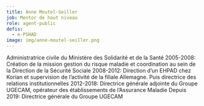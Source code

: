 ```yaml
---
title: Anne Moutel-Seiller
job: Mentor de haut niveau
role: agent-public
defis: 
  - e-PSHAD
image: img/anne-moutel-seiller.png
---
```

Administratrice civile du Ministère des Solidarité et de la Santé 2005-2008: Création de la mission gestion du risque maladie et coordination au sein de la Direction de la Sécurité Sociale 2008-2012: Direction d’un EHPAD chez Korian et supervision de l’activité de la filiale Allemagne. Puis directrice des relations institutionnelles 2012-2018: Directrice générale adjointe du Groupe UGECAM, opérateur des établissements de l’Assurance Maladie Depuis 2019: Directrice générale du Groupe UGECAM
